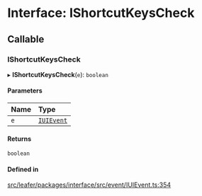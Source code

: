 # Interface: IShortcutKeysCheck

## Callable

### IShortcutKeysCheck

▸ **IShortcutKeysCheck**(`e`): `boolean`

#### Parameters

| Name | Type |
| :------ | :------ |
| `e` | [`IUIEvent`](IUIEvent.md) |

#### Returns

`boolean`

#### Defined in

[src/leafer/packages/interface/src/event/IUIEvent.ts:354](https://github.com/leaferjs/leafer/blob/e3d29379fa30ec6414b4ee45872fc9fd9c3f2178/packages/interface/src/event/IUIEvent.ts#L354)
